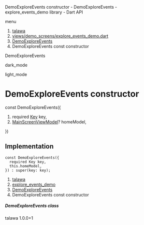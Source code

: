 




DemoExploreEvents constructor - DemoExploreEvents - explore\_events\_demo library - Dart API







menu

1. [talawa](../../index.html)
2. [views/demo\_screens/explore\_events\_demo.dart](../../views_demo_screens_explore_events_demo/views_demo_screens_explore_events_demo-library.html)
3. [DemoExploreEvents](../../views_demo_screens_explore_events_demo/DemoExploreEvents-class.html)
4. DemoExploreEvents const constructor

DemoExploreEvents


dark\_mode

light\_mode




# DemoExploreEvents constructor


const
DemoExploreEvents({

1. required [Key](https://api.flutter.dev/flutter/foundation/Key-class.html) key,
2. [MainScreenViewModel](../../view_model_main_screen_view_model/MainScreenViewModel-class.html)? homeModel,

})

## Implementation

```
const DemoExploreEvents({
  required Key key,
  this.homeModel,
}) : super(key: key);
```

 


1. [talawa](../../index.html)
2. [explore\_events\_demo](../../views_demo_screens_explore_events_demo/views_demo_screens_explore_events_demo-library.html)
3. [DemoExploreEvents](../../views_demo_screens_explore_events_demo/DemoExploreEvents-class.html)
4. DemoExploreEvents const constructor

##### DemoExploreEvents class





talawa
1.0.0+1






